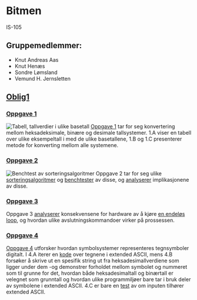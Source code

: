 # Bitmen #
IS-105

## Gruppemedlemmer: ##
* Knut Andreas Aas 
* Knut Henæs 
* Sondre Lømsland
* Vemund H. Jernsletten

## [Oblig1](https://github.com/knuthenaes/Bitmen/tree/master/Oblig1) ##
### [Oppgave 1](https://github.com/knuthenaes/Bitmen/tree/master/Oblig1/Oppgave%201) ###
![Tabell, tallverdier i ulike basetall](https://user-images.githubusercontent.com/35767860/36200207-34ecf8c8-117c-11e8-9982-b761af3359cb.jpg)
[Oppgave 1](https://github.com/knuthenaes/Bitmen/blob/master/Oblig1/Oppgave%201/Oppgave%201) tar for seg konvertering mellom heksadeksimale, binære og desimale tallsystemer. 1.A viser en tabell over ulike eksempeltall i med de ulike basetallene, 1.B og 1.C presenterer metode for konverting mellom alle systemene.

### [Oppgave 2](https://github.com/knuthenaes/Bitmen/tree/master/Oblig1/Oppgave%202) ###
![Benchtest av sorteringsalgoritmer](https://user-images.githubusercontent.com/35766206/36199508-112bb656-117a-11e8-93c9-d773ee1f5f4f.jpg)
Oppgave 2 tar for seg ulike [sorteringsalgoritmer](https://github.com/knuthenaes/Bitmen/blob/master/Oblig1/Oppgave%202/sorting.go) og [benchtester](https://github.com/knuthenaes/Bitmen/blob/master/Oblig1/Oppgave%202/sorting_test.go) av disse, og [analyserer](https://github.com/knuthenaes/Bitmen/blob/master/Oblig1/Oppgave%202/Oppgave%202%20a-c) implikasjonene av disse.

### [Oppgave 3](https://github.com/knuthenaes/Bitmen/tree/master/Oblig1/Oppgave%203) ###
Oppgave 3 [analyserer](https://github.com/knuthenaes/Bitmen/blob/master/Oblig1/Oppgave%203/Oppgave%203) konsekvensene for hardware av å kjøre [en endeløs loop](https://github.com/knuthenaes/Bitmen/blob/master/Oblig1/Oppgave%203/loop.go), og hvordan ulike avslutningskommandoer virker på prossessen.

### [Oppgave 4](https://github.com/knuthenaes/Bitmen/tree/master/Oblig1/Oppgave%204) ###
[Oppgave 4](https://github.com/knuthenaes/Bitmen/blob/master/Oblig1/Oppgave%204/Oppgave%204%20a-c) utforsker hvordan symbolsystemer representeres tegnsymboler digitalt. I 4.A iterer en [kode]( https://github.com/knuthenaes/Bitmen/blob/master/Oblig1/Oppgave%204/ascii.go) over tegnene i extended ASCII, mens 4.B forsøker å skrive ut en spesifik string ut fra heksadesimallverdiene som ligger under dem -og demonstrer forholdet mellom symbolet og nummeret som til grunne for det, hvordan både heksadesimaltall og binærtall er velegnet som grunntall og hvordan ulike programmiljøer bare tar i bruk deler av symbolene i extended ASCII. 4.C er bare en [test](https://github.com/knuthenaes/Bitmen/blob/master/Oblig1/Oppgave%204/iso_test.go) av om inputen tilhører extended ASCII.
